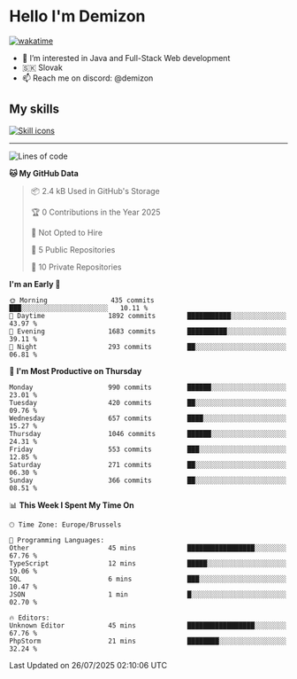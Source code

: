# Hello I'm Demizon
[![wakatime](https://wakatime.com/badge/user/6ad1949f-d6d7-44f9-9eee-c35e54cc499b.svg)](https://wakatime.com/@6ad1949f-d6d7-44f9-9eee-c35e54cc499b)
- 👀 I’m interested in Java and Full-Stack Web development
- 🇸🇰 Slovak
- 📫 Reach me on discord: @demizon

## My skills
[![Skill icons](https://skillicons.dev/icons?i=java,js,ts,html,css,react,nextjs,tailwind,supabase,py,git,docker,linux,mysql,postgres,mongo&theme=dark)](https://github.com/Demizon3433)

---

<!--START_SECTION:waka-->
![Lines of code](https://img.shields.io/badge/From%20Hello%20World%20I%27ve%20Written-1.3%20million%20lines%20of%20code-blue)

**🐱 My GitHub Data** 

> 📦 2.4 kB Used in GitHub's Storage 
 > 
> 🏆 0 Contributions in the Year 2025
 > 
> 🚫 Not Opted to Hire
 > 
> 📜 5 Public Repositories 
 > 
> 🔑 10 Private Repositories 
 > 
**I'm an Early 🐤** 

```text
🌞 Morning                435 commits         ███░░░░░░░░░░░░░░░░░░░░░░   10.11 % 
🌆 Daytime                1892 commits        ███████████░░░░░░░░░░░░░░   43.97 % 
🌃 Evening                1683 commits        ██████████░░░░░░░░░░░░░░░   39.11 % 
🌙 Night                  293 commits         ██░░░░░░░░░░░░░░░░░░░░░░░   06.81 % 
```
📅 **I'm Most Productive on Thursday** 

```text
Monday                   990 commits         ██████░░░░░░░░░░░░░░░░░░░   23.01 % 
Tuesday                  420 commits         ██░░░░░░░░░░░░░░░░░░░░░░░   09.76 % 
Wednesday                657 commits         ████░░░░░░░░░░░░░░░░░░░░░   15.27 % 
Thursday                 1046 commits        ██████░░░░░░░░░░░░░░░░░░░   24.31 % 
Friday                   553 commits         ███░░░░░░░░░░░░░░░░░░░░░░   12.85 % 
Saturday                 271 commits         ██░░░░░░░░░░░░░░░░░░░░░░░   06.30 % 
Sunday                   366 commits         ██░░░░░░░░░░░░░░░░░░░░░░░   08.51 % 
```


📊 **This Week I Spent My Time On** 

```text
🕑︎ Time Zone: Europe/Brussels

💬 Programming Languages: 
Other                    45 mins             █████████████████░░░░░░░░   67.76 % 
TypeScript               12 mins             █████░░░░░░░░░░░░░░░░░░░░   19.06 % 
SQL                      6 mins              ███░░░░░░░░░░░░░░░░░░░░░░   10.47 % 
JSON                     1 min               █░░░░░░░░░░░░░░░░░░░░░░░░   02.70 % 

🔥 Editors: 
Unknown Editor           45 mins             █████████████████░░░░░░░░   67.76 % 
PhpStorm                 21 mins             ████████░░░░░░░░░░░░░░░░░   32.24 % 
```


 Last Updated on 26/07/2025 02:10:06 UTC
<!--END_SECTION:waka-->

